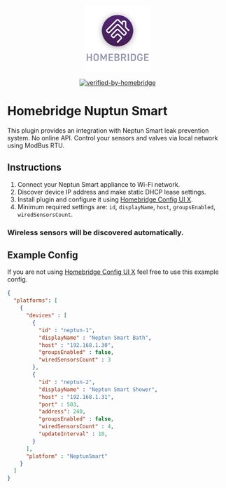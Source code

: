 
<p align="center">
<img src="https://github.com/homebridge/branding/raw/master/logos/homebridge-wordmark-logo-vertical.png" width="150" alt="homebridge">
</p>
<p align="center">
<a href="https://github.com/homebridge/homebridge/wiki/Verified-Plugins"><img src="https://badgen.net/badge/homebridge/verified/purple" alt="verified-by-homebridge"></a>
</p>


# Homebridge Nuptun Smart

This plugin provides an integration with Neptun Smart leak prevention system.
No online API. Control your sensors and valves via local network using ModBus RTU.

## Instructions

1. Connect your Neptun Smart appliance to Wi-Fi network.
2. Discover device IP address and make static DHCP lease settings.
3. Install plugin and configure it using [Homebridge Config UI X](https://github.com/oznu/homebridge-config-ui-x). 
4. Minimum required settings are: `id`, `displayName`, `host`, `groupsEnabled`, `wiredSensorsCount`.

### Wireless sensors will be discovered automatically.

## Example Config

If you are not using [Homebridge Config UI X](https://github.com/oznu/homebridge-config-ui-x) feel free to use this example config.

```json
{
  "platforms": [
    {
      "devices" : [
        {
          "id" : "neptun-1",
          "displayName" : "Neptun Smart Bath",
          "host" : "192.168.1.30",
          "groupsEnabled" : false,
          "wiredSensorsCount" : 3
        },
        {
          "id" : "neptun-2",
          "displayName" : "Neptun Smart Shower",
          "host" : "192.168.1.31",
          "port" : 503,
          "address": 240,
          "groupsEnabled" : false,
          "wiredSensorsCount" : 4,
          "updateInterval" : 10,
        }
      ],
      "platform" : "NeptunSmart"
    }
  ]
}
```